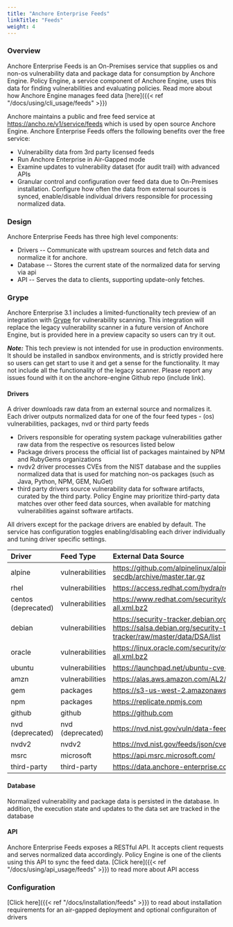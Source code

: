 ```yaml
---
title: "Anchore Enterprise Feeds"
linkTitle: "Feeds"
weight: 4
---
```


### Overview

Anchore Enterprise Feeds is an On-Premises service that supplies os and non-os vulnerability data and package data for consumption by Anchore Engine. Policy Engine, a service component of Anchore Engine, uses this data for finding vulnerabilities and evaluating policies. Read more about how Anchore Engine manages feed data [here]({{< ref "/docs/using/cli_usage/feeds" >}}) 

Anchore maintains a public and free feed service at https://ancho.re/v1/service/feeds which is used by open source Anchore Engine. Anchore Enterprise Feeds offers the following benefits over the free service:

- Vulnerability data from 3rd party licensed feeds
- Run Anchore Enterprise in Air-Gapped mode
- Examine updates to vulnerability dataset (for audit trail) with advanced APIs
- Granular control and configuration over feed data due to On-Premises installation. Configure how often the data from external sources is synced, enable/disable individual drivers responsible for processing normalized data.

### Design


Anchore Enterprise Feeds has three high level components:

* Drivers -- Communicate with upstream sources and fetch data and normalize it for anchore.
* Database -- Stores the current state of the normalized data for serving via api
* API -- Serves the data to clients, supporting update-only fetches.

### Grype
Anchore Enterprise 3.1 includes a limited-functionality tech preview of an integration with [Grype](https://github.com/anchore/grype) for vulnerability
scanning. This integration will replace the legacy vulnerability scanner in a future version of Anchore Engine, but is provided here in a preview capacity
so users can try it out.

***Note:*** This tech preview is not intended for use in production environments. It should be installed in sandbox environments, and is strictly provided
here so users can get start to use it and get a sense for the functionality. It may not include all the functionality of the legacy scanner. Please report
any issues found with it on the anchore-engine Github repo (include link).


#### Drivers

A driver downloads raw data from an external source and normalizes it. Each driver outputs normalized data for one of the four feed types - (os) vulnerabilities, packages, nvd or third party feeds

- Drivers responsible for operating system package vulnerabilities gather raw data from the respective os resources listed below
- Package drivers process the official list of packages maintained by NPM and RubyGems organizations 
- nvdv2 driver processes CVEs from the NIST database and the supplies normalized data that is used for matching non-os packages (such as Java, Python, NPM, GEM, NuGet)
- third party drivers source vulnerability data for software artifacts, curated by the third party. Policy Engine may prioritize third-party data matches over other feed data sources, when available for matching vulnerabilities against software artifacts. 

All drivers except for the package drivers are enabled by default. The service has configuration toggles enabling/disabling each driver individually and tuning driver specific settings.

| Driver | Feed Type | External Data Source |
| :------ | :----------- | :---------- |
| alpine | vulnerabilities | https://github.com/alpinelinux/alpine-secdb/archive/master.tar.gz |
| rhel | vulnerabilities | https://access.redhat.com/hydra/rest/securitydata/cve.json |
| centos (deprecated) | vulnerabilities | https://www.redhat.com/security/data/oval/com.redhat.rhsa-all.xml.bz2 |
| debian | vulnerabilities | https://security-tracker.debian.org/tracker/data/json https://salsa.debian.org/security-tracker-team/security-tracker/raw/master/data/DSA/list |
| oracle | vulnerabilities | https://linux.oracle.com/security/oval/com.oracle.elsa-all.xml.bz2 |
| ubuntu | vulnerabilities | https://launchpad.net/ubuntu-cve-tracker |
| amzn | vulnerabilities | https://alas.aws.amazon.com/AL2/ |
| gem | packages | https://s3-us-west-2.amazonaws.com/rubygems-dumps |
| npm | packages | https://replicate.npmjs.com |
| github | github | https://github.com |
| nvd (deprecated) | nvd (deprecated) | https://nvd.nist.gov/vuln/data-feeds |
| nvdv2 | nvdv2 | https://nvd.nist.gov/feeds/json/cve/1.1/ |
| msrc | microsoft | https://api.msrc.microsoft.com/ |
| third-party | third-party | https://data.anchore-enterprise.com |


#### Database

Normalized vulnerability and package data is persisted in the database. In addition, the execution state and updates to the data set are tracked in the database

#### API

Anchore Enterprise Feeds exposes a RESTful API. It accepts client requests and serves normalized data accordingly. Policy Engine is one of the clients using this API to sync the feed data. [Click here]({{< ref "/docs/using/api_usage/feeds" >}}) to read more about API access


### Configuration

[Click here]({{< ref "/docs/installation/feeds" >}}) to read about installation requirements for an air-gapped deployment and optional configuraiton of drivers    